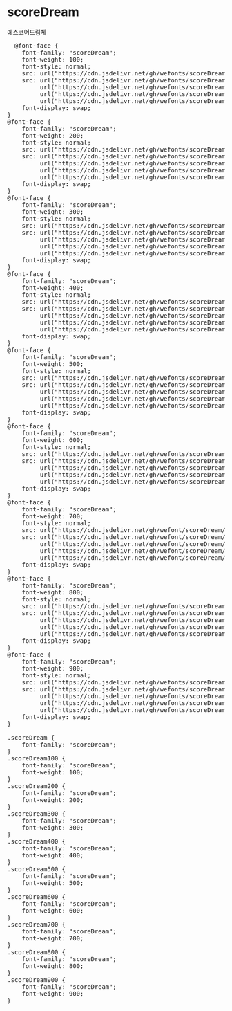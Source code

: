 # scoreDream
에스코어드림체

<pre>
  @font-face {
    font-family: "scoreDream";
    font-weight: 100;
    font-style: normal;
    src: url("https://cdn.jsdelivr.net/gh/wefonts/scoreDream/scoreDream1-thin.eot");
    src: url("https://cdn.jsdelivr.net/gh/wefonts/scoreDream/scoreDream1-thin.eot?#iefix") format("embedded-opentype"),
         url("https://cdn.jsdelivr.net/gh/wefonts/scoreDream/scoreDream1-thin.woff2") format("woff2"),
         url("https://cdn.jsdelivr.net/gh/wefonts/scoreDream/scoreDream1-thin.woff") format("woff"),
         url("https://cdn.jsdelivr.net/gh/wefonts/scoreDream/scoreDream1-thin.ttf") format("truetype");
    font-display: swap;
}
@font-face {
    font-family: "scoreDream";
    font-weight: 200;
    font-style: normal;
    src: url("https://cdn.jsdelivr.net/gh/wefonts/scoreDream/scoreDream2-ExtraLight.eot");
    src: url("https://cdn.jsdelivr.net/gh/wefonts/scoreDream/scoreDream2-ExtraLight.eot?#iefix") format("embedded-opentype"),
         url("https://cdn.jsdelivr.net/gh/wefonts/scoreDream/scoreDream2-ExtraLight.woff2") format("woff2"),
         url("https://cdn.jsdelivr.net/gh/wefonts/scoreDream/scoreDream2-ExtraLight.woff") format("woff"),
         url("https://cdn.jsdelivr.net/gh/wefonts/scoreDream/scoreDream2-ExtraLight.ttf") format("truetype");
    font-display: swap;
}
@font-face {
    font-family: "scoreDream";
    font-weight: 300;
    font-style: normal;
    src: url("https://cdn.jsdelivr.net/gh/wefonts/scoreDream/scoreDream3-Light.eot");
    src: url("https://cdn.jsdelivr.net/gh/wefonts/scoreDream/scoreDream3-Light.eot?#iefix") format("embedded-opentype"),
         url("https://cdn.jsdelivr.net/gh/wefonts/scoreDream/scoreDream3-Light.woff2") format("woff2"),
         url("https://cdn.jsdelivr.net/gh/wefonts/scoreDream/scoreDream3-Light.woff") format("woff"),
         url("https://cdn.jsdelivr.net/gh/wefonts/scoreDream/scoreDream3-Light.ttf") format("truetype");
    font-display: swap;
}
@font-face {
    font-family: "scoreDream";
    font-weight: 400;
    font-style: normal;
    src: url("https://cdn.jsdelivr.net/gh/wefonts/scoreDream/scoreDream4-Regular.eot");
    src: url("https://cdn.jsdelivr.net/gh/wefonts/scoreDream/scoreDream4-Regular.eot?#iefix") format("embedded-opentype"),
         url("https://cdn.jsdelivr.net/gh/wefonts/scoreDream/scoreDream4-Regular.woff2") format("woff2"),
         url("https://cdn.jsdelivr.net/gh/wefonts/scoreDream/scoreDream4-Regular.woff") format("woff"),
         url("https://cdn.jsdelivr.net/gh/wefonts/scoreDream/scoreDream4-Regular.ttf") format("truetype");
    font-display: swap;
}
@font-face {
    font-family: "scoreDream";
    font-weight: 500;
    font-style: normal;
    src: url("https://cdn.jsdelivr.net/gh/wefonts/scoreDream/scoreDream5-Medium.eot");
    src: url("https://cdn.jsdelivr.net/gh/wefonts/scoreDream/scoreDream5-Medium.eot?#iefix") format("embedded-opentype"),
         url("https://cdn.jsdelivr.net/gh/wefonts/scoreDream/scoreDream5-Medium.woff2") format("woff2"),
         url("https://cdn.jsdelivr.net/gh/wefonts/scoreDream/scoreDream5-Medium.woff") format("woff"),
         url("https://cdn.jsdelivr.net/gh/wefonts/scoreDream/scoreDream5-Medium.ttf") format("truetype");
    font-display: swap;
}
@font-face {
    font-family: "scoreDream";
    font-weight: 600;
    font-style: normal;
    src: url("https://cdn.jsdelivr.net/gh/wefonts/scoreDream/scoreDream6-Bold.eot");
    src: url("https://cdn.jsdelivr.net/gh/wefonts/scoreDream/scoreDream6-Bold.eot?#iefix") format("embedded-opentype"),
         url("https://cdn.jsdelivr.net/gh/wefonts/scoreDream/scoreDream6-Bold.woff2") format("woff2"),
         url("https://cdn.jsdelivr.net/gh/wefonts/scoreDream/scoreDream6-Bold.woff") format("woff"),
         url("https://cdn.jsdelivr.net/gh/wefonts/scoreDream/scoreDream6-Bold.ttf") format("truetype");
    font-display: swap;
}
@font-face {
    font-family: "scoreDream";
    font-weight: 700;
    font-style: normal;
    src: url("https://cdn.jsdelivr.net/gh/wefont/scoreDream/scoreDream7-ExtraBold.eot");
    src: url("https://cdn.jsdelivr.net/gh/wefont/scoreDream/scoreDream7-ExtraBold.eot?#iefix") format("embedded-opentype"),
         url("https://cdn.jsdelivr.net/gh/wefont/scoreDream/scoreDream7-ExtraBold.woff2") format("woff2"),
         url("https://cdn.jsdelivr.net/gh/wefont/scoreDream/scoreDream7-ExtraBold.woff") format("woff"),
         url("https://cdn.jsdelivr.net/gh/wefont/scoreDream/scoreDream7-ExtraBold.ttf") format("truetype");
    font-display: swap;
}
@font-face {
    font-family: "scoreDream";
    font-weight: 800;
    font-style: normal;
    src: url("https://cdn.jsdelivr.net/gh/wefonts/scoreDream/scoreDream-Heavy.eot");
    src: url("https://cdn.jsdelivr.net/gh/wefonts/scoreDream/scoreDream-Heavy.eot?#iefix") format("embedded-opentype"),
         url("https://cdn.jsdelivr.net/gh/wefonts/scoreDream/scoreDream-Heavy.woff2") format("woff2"),
         url("https://cdn.jsdelivr.net/gh/wefonts/scoreDream/scoreDream-Heavy.woff") format("woff"),
         url("https://cdn.jsdelivr.net/gh/wefonts/scoreDream/scoreDream-Heavy.ttf") format("truetype");
    font-display: swap;
}
@font-face {
    font-family: "scoreDream";
    font-weight: 900;
    font-style: normal;
    src: url("https://cdn.jsdelivr.net/gh/wefonts/scoreDream/scoreDream9-Black.eot");
    src: url("https://cdn.jsdelivr.net/gh/wefonts/scoreDream/scoreDream9-Black.eot?#iefix") format("embedded-opentype"),
         url("https://cdn.jsdelivr.net/gh/wefonts/scoreDream/scoreDream9-Black.woff2") format("woff2"),
         url("https://cdn.jsdelivr.net/gh/wefonts/scoreDream/scoreDream9-Black.woff") format("woff"),
         url("https://cdn.jsdelivr.net/gh/wefonts/scoreDream/scoreDream9-Black.ttf") format("truetype");
    font-display: swap;
}

.scoreDream {
    font-family: "scoreDream";
}
.scoreDream100 {
    font-family: "scoreDream";
    font-weight: 100;
}
.scoreDream200 {
    font-family: "scoreDream";
    font-weight: 200;
}
.scoreDream300 {
    font-family: "scoreDream";
    font-weight: 300;
}
.scoreDream400 {
    font-family: "scoreDream";
    font-weight: 400;
}
.scoreDream500 {
    font-family: "scoreDream";
    font-weight: 500;
}
.scoreDream600 {
    font-family: "scoreDream";
    font-weight: 600;
}
.scoreDream700 {
    font-family: "scoreDream";
    font-weight: 700;
}
.scoreDream800 {
    font-family: "scoreDream";
    font-weight: 800;
}
.scoreDream900 {
    font-family: "scoreDream";
    font-weight: 900;
}
</pre>
